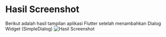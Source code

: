 # Hasil Screenshot

Berikut adalah hasil tampilan aplikasi Flutter setelah menambahkan Dialog Widget (SimpleDialog)
![Hasil Screenshot](images/07.png)
